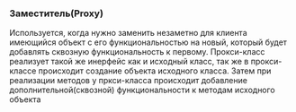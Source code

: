 ### ****Заместитель(Proxy)****

Используется, когда нужно заменить незаметно для клиента имеющийся объект с его функциональностью на новый, который будет добавлять сквозную функциональность к первому. Прокси-класс реализует такой же инерфейс как и исходный класс, так же в прокси-классе происходит создание объекта исходного класса. Затем при реализации методов у пркси-класса происходит добавление дополнительной(сквозной) функциональности к методам исходного объекта